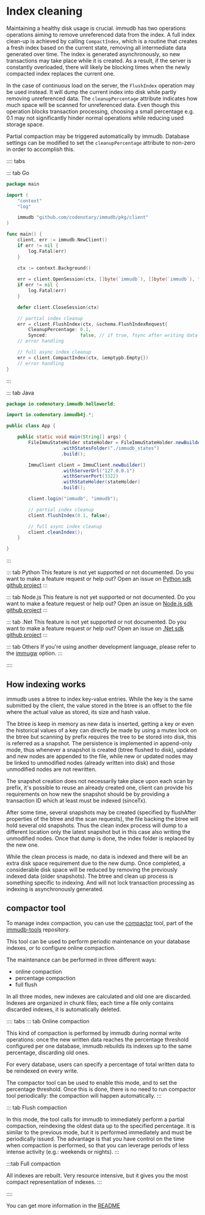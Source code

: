 # Index cleaning

<WrappedSection>

Maintaining a healthy disk usage is crucial. immudb has two operations operations aiming to remove unreferenced data from the index.
A full index clean-up is achieved by calling `CompactIndex`, which is a routine that creates a fresh index based on the current state, removing all intermediate data generated over time. 
The index is generated asynchronously, so new transactions may take place while it is created. As a result, if the server is constantly overloaded, there will likely be blocking times when the newly compacted index replaces the current one.

In the case of continuous load on the server, the `FlushIndex` operation may be used instead. It will dump the current index into disk while partly removing unreferenced data. The `cleanupPercentage` attribute indicates how much space will be scanned for unreferenced data. Even though this operation blocks transaction processing, choosing a small percentage e.g. 0.1 may not significantly hinder normal operations while reducing used storage space. 

Partial compaction may be triggered automatically by immudb. Database settings can be modified to set the `cleanupPercentage` attribute to non-zero in order to accomplish this.

</WrappedSection>

:::: tabs

::: tab Go
```go
package main

import (
	"context"
	"log"

	immudb "github.com/codenotary/immudb/pkg/client"
)

func main() {
    client, err := immudb.NewClient()
    if err != nil {
        log.Fatal(err)
    }

    ctx := context.Background()
        
    err = client.OpenSession(ctx, []byte(`immudb`), []byte(`immudb`), "defaultdb")
    if err != nil {
        log.Fatal(err)
    }

    defer client.CloseSession(ctx)

    // partial index cleanup
    err = client.FlushIndex(ctx, &schema.FlushIndexRequest{
        CleanupPercentage: 0.1,
        Synced:            false, // if true, fsync after writing data to avoid index regeneration in the case of an unexpected crash
    // error handling

    // full async index cleanup
    err = client.CompactIndex(ctx, &emptypb.Empty{})
    // error handling
}
```
:::

::: tab Java

```java
package io.codenotary.immudb.helloworld;

import io.codenotary.immudb4j.*;

public class App {

    public static void main(String[] args) {
        FileImmuStateHolder stateHolder = FileImmuStateHolder.newBuilder()
                    .withStatesFolder("./immudb_states")
                    .build();

        ImmuClient client = ImmuClient.newBuilder()
                    .withServerUrl("127.0.0.1")
                    .withServerPort(3322)
                    .withStateHolder(stateHolder)
                    .build();

        client.login("immudb", "immudb");

        // partial index cleanup
        client.flushIndex(0.1, false);

        // full async index cleanup
        client.cleanIndex();
    }

}
```
:::

::: tab Python
This feature is not yet supported or not documented.
Do you want to make a feature request or help out? Open an issue on [Python sdk github project](https://github.com/codenotary/immudb-py/issues/new)
:::

::: tab Node.js
This feature is not yet supported or not documented.
Do you want to make a feature request or help out? Open an issue on [Node.js sdk github project](https://github.com/codenotary/immudb-node/issues/new)
:::

::: tab .Net
This feature is not yet supported or not documented.
Do you want to make a feature request or help out? Open an issue on [.Net sdk github project](https://github.com/codenotary/immudb4dotnet/issues/new)
:::

::: tab Others
If you're using another development language, please refer to the [immugw](../connecting/immugw.md) option.
:::

::::

<WrappedSection>

## How indexing works

immudb uses a btree to index key-value entries. While the key is the same submitted by the client, the value stored in the btree is an offset to the file where the actual value as stored, its size and hash value.

The btree is keep in memory as new data is inserted, getting a key or even the historical values of a key can directly be made by using a mutex lock on the btree but scanning by prefix requires the tree to be stored into disk, this is referred as a snapshot.
The persistence is implemented in append-only mode, thus whenever a snapshot is created (btree flushed to disk), updated and new nodes are appended to the file, while new or updated nodes may be linked to unmodified nodes (already written into disk) and those unmodified nodes are not rewritten.

The snapshot creation does not necessarily take place upon each scan by prefix, it's possible to reuse an already created one, client can provide his requirements on how new the snapshot should be by providing a transaction ID which at least must be indexed (sinceTx).

After some time, several snapshots may be created (specified by flushAfter properties of the btree and the scan requests), the file backing the btree will hold several old snapshots. Thus the clean index process will dump to a different location only the latest snapshot but in this case also writing the unmodified nodes. Once that dump is done, the index folder is replaced by the new one.

While the clean process is made, no data is indexed and there will be an extra disk space requirement due to the new dump. Once completed, a considerable disk space will be reduced by removing the previously indexed data (older snapshots).
The btree and clean up process is something specific to indexing. And will not lock transaction processing as indexing is asynchronously generated.

</WrappedSection>

<WrappedSection>

## compactor tool

To manage index compaction, you can use the [compactor](https://github.com/codenotary/immudb-tools/tree/main/compactor) tool,
part of the [immudb-tools](https://github.com/codenotary/immudb-tools) repository.

This tool can be used to perform periodic maintenance on your database indexes, or to configure online compaction.

The maintenance can be performed in three different ways:
- online compaction
- percentage compaction
- full flush

In all three modes, new indexes are calculated and old one are discarded. Indexes are organized in chunk files; each time a file only contains discarded indexes, it is automatically deleted.

:::: tabs
::: tab Online compaction

This kind of compaction is performed by immudb during normal write operations: once the new written data reaches the percentage threshold configured per one database, immudb rebuilds its indexes up to the same percentage, discarding old ones.

For every database, users can specify a percentage of total written data to be reindexed on every write.

The compactor tool can be used to enable this mode, and to set the percentage threshold. Once this is done, there is no need to run compactor tool periodically: the compaction will happen automatically.
:::

::: tab Flush compaction

In this mode, the tool calls for immudb to immediately perform a partial compaction, reindexing the oldest data up to the specified percentage. It is similar to the previous mode, but it is performed immediately and must be periodically issued.
The advantage is that you have control on the time when compaction is performed, so that you can leverage periods of less intense activity (e.g.: weekends or nights).
:::

:::tab Full compaction

All indexes are rebuilt. Very resource intensive, but it gives you the most compact representation of indexes.
:::

::::

You can get more information in the [README](https://github.com/codenotary/immudb-tools/tree/main/compactor)

</WrappedSection>
